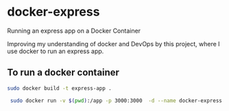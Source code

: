 # docker-express

Running an express app on a Docker Container

Improving my understanding of docker and DevOps by this project, where I use docker to run an express app.

## To run a docker container

```sh
sudo docker build -t express-app .
```

```sh
 sudo docker run -v $(pwd):/app -p 3000:3000  -d --name docker-express express-app
 ```